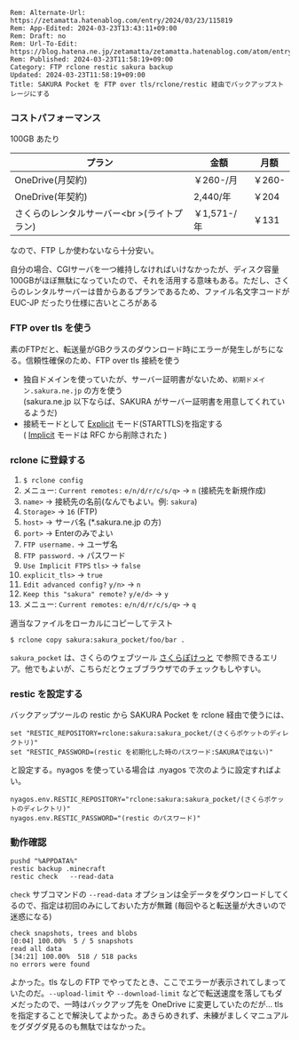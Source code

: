 ```header
Rem: Alternate-Url: https://zetamatta.hatenablog.com/entry/2024/03/23/115819
Rem: App-Edited: 2024-03-23T13:43:11+09:00
Rem: Draft: no
Rem: Url-To-Edit: https://blog.hatena.ne.jp/zetamatta/zetamatta.hatenablog.com/atom/entry/6801883189092931376
Rem: Published: 2024-03-23T11:58:19+09:00
Category: FTP rclone restic sakura backup
Updated: 2024-03-23T11:58:19+09:00
Title: SAKURA Pocket を FTP over tls/rclone/restic 経由でバックアップストレージにする
```
### コストパフォーマンス

100GB あたり

| プラン | 金額 | 月額 
|-----|----|----
| OneDrive(月契約) | ￥260-/月 | ￥260-
| OneDrive(年契約) | 2,440/年 | ￥204
| さくらのレンタルサーバー<br \>(ライトプラン) | ￥1,571-/年 | ￥131

なので、FTP しか使わないなら十分安い。

自分の場合、CGIサーバを一つ維持しなければいけなかったが、ディスク容量100GBがほぼ無駄になっていたので、それを活用する意味もある。ただし、さくらのレンタルサーバーは昔からあるプランであるため、ファイル名文字コードが EUC-JP だったり仕様に古いところがある

### FTP over tls を使う

素のFTPだと、転送量がGBクラスのダウンロード時にエラーが発生しがちになる。信頼性確保のため、FTP over tls 接続を使う

- 独自ドメインを使っていたが、サーバー証明書がないため、`初期ドメイン.sakura.ne.jp` の方を使う  
    (sakura.ne.jp 以下ならば、SAKURA がサーバー証明書を用意してくれているようだ)
- 接続モードとして [Explicit] モード(STARTTLS)を指定する  
    ( [Implicit] モードは RFC から削除された )

[Explicit]: https://ja.wikipedia.org/wiki/FTPS#Explicit%EF%BC%88%E6%98%8E%E7%A4%BA%E7%9A%84%EF%BC%89%E3%83%A2%E3%83%BC%E3%83%89
[Implicit]: https://ja.wikipedia.org/wiki/FTPS#Implicit%EF%BC%88%E6%9A%97%E9%BB%99%E7%9A%84%EF%BC%89%E3%83%A2%E3%83%BC%E3%83%89

### rclone に登録する

1. `$ rclone config`
2. メニュー: `Current remotes:` `e/n/d/r/c/s/q>` → `n` (接続先を新規作成)
3. `name>` → 接続先の名前(なんでもよい。例: `sakura`)
4. `Storage>` → `16` (FTP)
5. `host>` → サーバ名 (\*.sakura.ne.jp の方)
6. `port>` → Enterのみでよい
7. `FTP username.` → ユーザ名
8. `FTP password.` → パスワード
9. `Use Implicit FTPS` `tls>` → `false`
10. `explicit_tls>` → `true`
11. `Edit advanced config?` `y/n>` → `n`
12. `Keep this "sakura" remote?` `y/e/d>` → `y`
13. メニュー: `Current remotes:` `e/n/d/r/c/s/q>` → `q`

適当なファイルをローカルにコピーしてテスト

```
$ rclone copy sakura:sakura_pocket/foo/bar .
```

`sakura_pocket` は、さくらのウェブツール [さくらぽけっと] で参照できるエリア。他でもよいが、こちらだとウェブブラウザでのチェックもしやすい。

[さくらぽけっと]: https://sakura-pocket.sakura.ne.jp

### restic を設定する

バックアップツールの restic から SAKURA Pocket を rclone 経由で使うには、

```
set "RESTIC_REPOSITORY=rclone:sakura:sakura_pocket/(さくらポケットのディレクトリ)"
set "RESTIC_PASSWORD=(restic を初期化した時のパスワード:SAKURAではない)"
```

と設定する。nyagos を使っている場合は .nyagos で次のように設定すればよい。

```
nyagos.env.RESTIC_REPOSITORY="rclone:sakura:sakura_pocket/(さくらポケットのディレクトリ)"
nyagos.env.RESTIC_PASSWORD="(restic のパスワード)"
```

### 動作確認

```
pushd "%APPDATA%"
restic backup .minecraft
restic check   --read-data
```

`check` サブコマンドの `--read-data` オプションは全データをダウンロードしてくるので、指定は初回のみにしておいた方が無難 (毎回やると転送量が大きいので迷惑になる)

```
check snapshots, trees and blobs
[0:04] 100.00%  5 / 5 snapshots
read all data
[34:21] 100.00%  518 / 518 packs
no errors were found
```

よかった。tls なしの FTP でやってたとき、ここでエラーが表示されてしまっていたのだ。`--upload-limit` や `--download-limit` などで転送速度を落してもダメだったので、一時はバックアップ先を OneDrive に変更していたのだが… tls を指定することで解決してよかった。あきらめきれず、未練がましくマニュアルをグダグダ見るのも無駄ではなかった。
